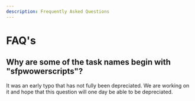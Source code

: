```yaml
---
description: Frequently Asked Questions
---
```


# FAQ's

## Why are some of the task names begin with "sfpwowerscripts"?

It was an early typo that has not fully been depreciated. We are working on it and hope that this question will one day be able to be depreciated. 

## 



